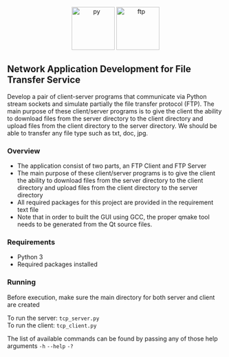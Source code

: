 <p align="center"> 
  <img src="https://cdn3.iconfinder.com/data/icons/logos-and-brands-adobe/512/267_Python-512.png" width="100" alt="py"/>
  <img src="https://blitapp.com/blog/articles/save-web-captures-to-ftp-server/ftp.png" width="100" alt="ftp">
</p>


## Network Application Development for File Transfer Service 
Develop a pair of client-server programs that communicate via Python stream sockets and simulate partially the
file transfer protocol (FTP). The main purpose of these client/server programs is to give the client the ability to
download files from the server directory to the client directory and upload files from the client directory to the
server directory. We should be able to transfer any file type such as txt, doc, jpg.

### Overview

- The application consist of two parts, an FTP Client and FTP Server
- The main purpose of these client/server programs is to give the client the ability to download files from the server directory to the client directory and upload files from the client directory to the server directory
- All required packages for this project are provided in the requirement text file
- Note that in order to built the GUI using GCC, the proper qmake tool needs to be generated from the Qt source files.

### Requirements
- Python 3
- Required packages installed


### Running
Before execution, make sure the main directory for both server and client are created  

To run the server: ``tcp_server.py``  
To run the client: ``tcp_client.py``  

The list of available commands can be found by passing any of those help arguments ``-h`` ``--help`` ``-?``  
